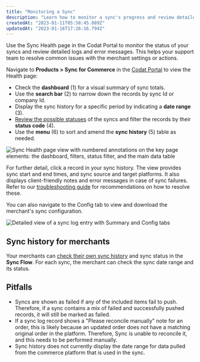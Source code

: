 ```yaml
---
title: "Monitoring a Sync"
description: "Learn how to monitor a sync's progress and review detailed logs"
createdAt: "2023-01-11T05:58:45.089Z"
updatedAt: "2023-01-16T17:26:16.794Z"
---
```


Use the Sync Health page in the Codat Portal to monitor the status of your syncs and review detailed logs and error messages. This helps your support team to resolve common issues with the merchant settings or actions.

Navigate to **Products > Sync for Commerce** in the <a href="https://app.codat.io/products/sync-for-commerce" target="_blank">Codat Portal</a> to view the Health page:

- Check the **dashboard** (1) for a visual summary of sync totals.
- Use the **search bar** (2) to narrow down the records by sync Id or company Id. 
- Display the sync history for a specific period by indicating a **date range** (3). 
- [Review the possible statuses](/sfc/error-documentation#status-codes) of the syncs and filter the records by their **status code** (4). 
- Use the **menu** (6) to sort and amend the **sync history** (5) table as needed.

<img
  src="/img/old/068227e-2023-01-13_09-27-21.png"
  alt="Sync Health page view with numbered annotations on the key page elements: the dashboard, filters, status filter, and the main data table"
/>

For further detail, click a record in your sync history.  The view provides sync start and end times, and sync source and target platforms. It also displays client-friendly notes and error messages in case of sync failures. Refer to our [troubleshooting guide](/sfc/error-documentation#error-messages) for recommendations on how to resolve these. 

You can also navigate to the Config tab to view and download the merchant's sync configuration.

<img
  src="/img/old/86ad267-2023-01-16_14-06-17.png"
  alt="Detailed view of a sync log entry with Summary and Config tabs "
/>

## Sync history for merchants

Your merchants can [check their own sync history](/sfc/build-with-sync-for-commerce/implementing-codats-no-code-merchant-configuration#4-allow-the-merchant-to-review-their-configuration) and sync status in the **Sync Flow**. For each sync, the merchant can check the sync date range and its status.

## Pitfalls

- Syncs are shown as failed if any of the included items fail to push. Therefore, if a sync contains a mix of failed and successfully pushed records, it will still be marked as failed. 
- If a sync log record shows a "Please reconcile manually" note for an order, this is likely because an updated order does not have a matching original order in the platform. Therefore, Sync is unable to reconcile it, and this needs to be performed manually.
- Sync history does not currently display the date range for data pulled from the commerce platform that is used in the sync.

